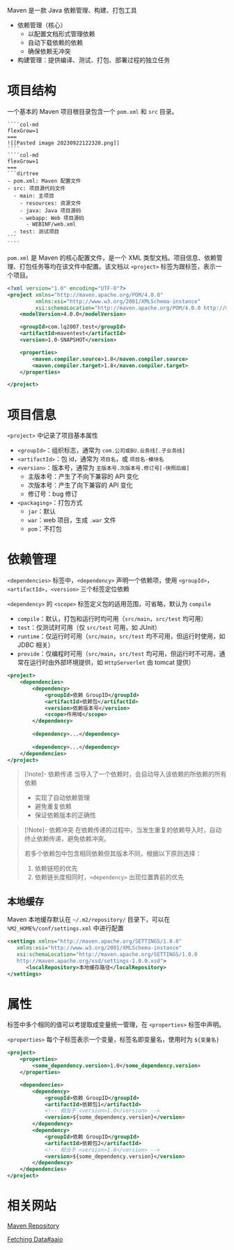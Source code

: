Maven 是一款 Java 依赖管理、构建、打包工具
- 依赖管理（核心）
	- 以配置文档形式管理依赖
	- 自动下载依赖的依赖
	- 确保依赖无冲突
- 构建管理：提供编译、测试、打包、部署过程的独立任务
# 项目结构


一个基本的 Maven 项目根目录包含一个 `pom.xml` 和 `src` 目录。

`````col
````col-md
flexGrow=1
===
![[Pasted image 20230922122320.png]]
````
````col-md
flexGrow=1
===
```dirtree
- pom.xml: Maven 配置文件
- src: 项目源代码文件
  - main: 主项目
    - resources: 资源文件
    - java: Java 项目源码
    - webapp: Web 项目源码
      - WEBINF/web.xml
  - test: 测试项目
```
````
`````

`pom.xml` 是 Maven 的核心配置文件，是一个 XML 类型文档。项目信息、依赖管理、打包任务等均在该文件中配置。该文档以 `<project>` 标签为跟标签，表示一个项目。

```xml title:pom.xml fold
<?xml version="1.0" encoding="UTF-8"?>
<project xmlns="http://maven.apache.org/POM/4.0.0"
         xmlns:xsi="http://www.w3.org/2001/XMLSchema-instance"
         xsi:schemaLocation="http://maven.apache.org/POM/4.0.0 http://maven.apache.org/xsd/maven-4.0.0.xsd">
    <modelVersion>4.0.0</modelVersion>

    <groupId>com.lq2007.test</groupId>
    <artifactId>maventest</artifactId>
    <version>1.0-SNAPSHOT</version>

    <properties>
        <maven.compiler.source>1.8</maven.compiler.source>
        <maven.compiler.target>1.8</maven.compiler.target>
    </properties>

</project>
```

# 项目信息

`<project>` 中记录了项目基本属性
- `<groupId>`：组织标志，通常为 `com.公司或BU.业务线[.子业务线]`
- `<artifactId>`：包 id，通常为 `项目名`，或 `项目名-模块名`
- `<version>`：版本号，通常为 `主版本号.次版本号.修订号[-快照后缀]`
	- 主版本号：产生了不向下兼容的 API 变化
	- 次版本号：产生了向下兼容的 API 变化
	- 修订号：bug 修订
- `<packaging>`：打包方式
	- `jar`：默认
	- `war`：web 项目，生成 `.war` 文件
	- `pom`：不打包

# 依赖管理

 `<dependencies>` 标签中，`<dependency>` 声明一个依赖项，使用 `<groupId>`，`<artifactId>`，`<version>` 三个标签定位依赖

`<dependency>` 的 `<scope>` 标签定义包的适用范围，可省略，默认为 `compile`
- `compile`：默认，打包和运行时均可用（`src/main`，`src/test` 均可用）
- `test`：仅测试时可用（仅 `src/test` 可用，如 JUnit）
- `runtime`：仅运行时可用（`src/main`，`src/test` 均不可用，但运行时使用，如 JDBC 相关）
- `provide`：仅编程时可用（`src/main`，`src/test` 均可用，但运行时不可用，通常在运行时由外部环境提供，如 `HttpServerlet` 由 tomcat 提供）

```xml
<project>
    <dependencies>
        <dependency>
            <groupId>依赖 GroupID</groupId>
            <artifactId>依赖包</artifactId>
            <version>依赖版本号</version>
            <scope>作用域</scope>
        </dependency>
        
        <dependency>...</dependency>
        
        <dependency>...</dependency>
    </dependencies>
</project>
```

> [!note]- 依赖传递
> 当导入了一个依赖时，会自动导入该依赖的所依赖的所有依赖
> - 实现了自动依赖管理
> - 避免重复依赖
> - 保证依赖版本的正确性

> [!Note]- 依赖冲突
> 在依赖传递的过程中，当发生重复的依赖导入时，自动终止依赖传递，避免依赖冲突。
> 
> 若多个依赖包中包含相同依赖但其版本不同，根据以下原则选择：
> 1. 依赖链短的优先
> 2. 依赖链长度相同时，`<dependency>` 出现位置靠前的优先

## 本地缓存

Maven 本地缓存默认在 `~/.m2/repository/` 目录下，可以在 `%M2_HOME%/conf/settings.xml` 中进行配置

```xml
<settings xmlns="http://maven.apache.org/SETTINGS/1.0.0"
   xmlns:xsi="http://www.w3.org/2001/XMLSchema-instance"
   xsi:schemaLocation="http://maven.apache.org/SETTINGS/1.0.0 
   http://maven.apache.org/xsd/settings-1.0.0.xsd">
      <localRepository>本地缓存路径</localRepository>
</settings>
```

# 属性

标签中多个相同的值可以考提取成变量统一管理，在 `<properties>` 标签中声明。

`<properties>` 每个子标签表示一个变量，标签名即变量名，使用时为 `${变量名}`

```xml
<project>
    <properties>
        <some_dependency.version>1.0</some_dependency.version>
    </properties>

    <dependencies>
        <dependency>
            <groupId>依赖 GroupID</groupId>
            <artifactId>依赖包1</artifactId>
            <!-- 相当于 <version>1.0</version> -->
            <version>${some_dependency.version}</version>
        </dependency>
        <dependency>
            <groupId>依赖 GroupID</groupId>
            <artifactId>依赖包2</artifactId>
            <!-- 相当于 <version>1.0</version> -->
            <version>${some_dependency.version}</version>
        </dependency>
    </dependencies>
</project>
```

# 相关网站

[Maven Repository](https://mvnrepository.com/)

[Fetching Data#aaio](https://mvnrepository.com/)
